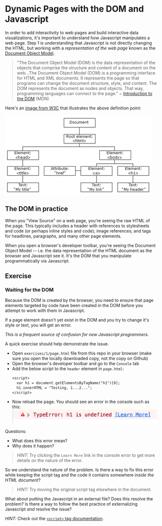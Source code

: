 # Dynamic Pages with the DOM and Javascript

In order to add interactivity to web pages and build interactive data visualizations, it's important to understand how Javascript manipulates a web page. Step 1 is understanding that Javascript is not directly changing the HTML, but working with a *representation of the web page* known as the [Document Object Model][].

[Document Object Model]: https://www.w3schools.com/js/js_htmldom.asp

> "The Document Object Model (DOM) is the data representation of the objects that comprise the structure and content of a document on the web...The Document Object Model (DOM) is a programming interface for HTML and XML documents. It represents the page so that programs can change the document structure, style, and content. The DOM represents the document as nodes and objects. That way, programming languages can connect to the page." ~ [Introduction to the DOM][] (MDN)

Here's an [image from W3C] that illustrates the above definition point:

[image from W3C]: http://www-db.deis.unibo.it/courses/TW/DOCS/w3schools/js/js_htmldom.asp.html

![W3C dom](../../static/img/pic_htmltree.gif)

## The DOM in practice

When you "View Source" on a web page, you're seeing the raw HTML of the page. This typically includes a header with references to stylesheets and code (or perhaps inline styles and code); image references; and tags for headlines, paragraphs, and many other page elements.

When you open a browser's developer toolbar, you're seeing the Document Object Model -- i.e. the data representation of the HTML document as the browser and Javascript see it. It's the DOM that you manipulate programmatically via Javascript.

## Exercise

### Waiting for the DOM

Because the DOM is created by the browser, you need to ensure that page elements targeted by code have been created in the DOM before you attempt to work with them in Javascript.

If a page element doesn't yet exist in the DOM and you try to change it's style or text, you will get an error.

*This is a frequent source of confusion for new Javascript programmers.*

A quick exercise should help demonstrate the issue. 

* Open `exercises/1/page.html` file from this repo in your browser (make sure you open the locally downloaded copy, not the copy on Github)
* Open the browser's developer toolbar and go to the `Console` tab
* Add the below script to the `header` element in `page.html`:
    ```
    <script>
      var h1 = document.getElementsByTagName("h1")[0];
      h1.innerHTML = "Testing, 1...2...";
    </script>
    ```
* Now reload the page. You should see an error in the console such as this: ![dom error](../../static/img/dom_error.png)


Questions: 

* What does this error mean?
* Why does it happen?

> *HINT:* Try clicking the `Learn More` link in the console error to get more details on the nature of the error.

So we understand the nature of the problem. Is there a way to fix this error while keeping the script tag and the code it contains somewhere *inside the HTML document*?

> *HINT:* Try moving the original script tag elsewhere in the document.

What about putting the Javascript in an external file? Does this resolve the problem? Is there a way to follow the best practice of externalizing Javascript *and* resolve the issue?

*HINT:* Check out the [`<script>` tag documentation][].

[`<script>` tag documentation]: https://www.w3schools.com/tags/tag_script.asp
[Introduction to the DOM]: https://developer.mozilla.org/en-US/docs/Web/API/Document_Object_Model/Introduction